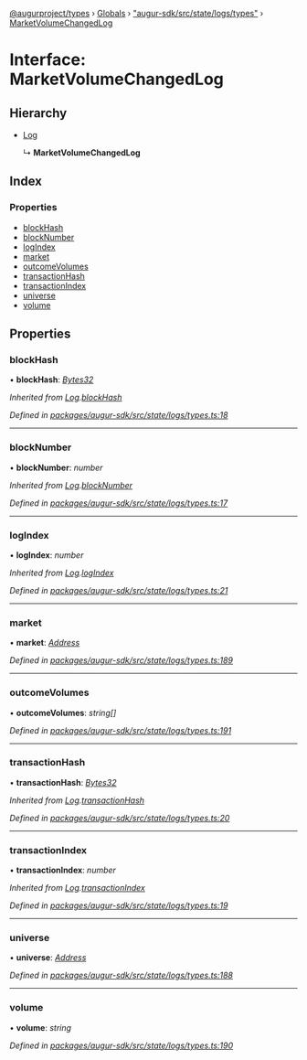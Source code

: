 [@augurproject/types](../README.md) › [Globals](../globals.md) › ["augur-sdk/src/state/logs/types"](../modules/_augur_sdk_src_state_logs_types_.md) › [MarketVolumeChangedLog](_augur_sdk_src_state_logs_types_.marketvolumechangedlog.md)

# Interface: MarketVolumeChangedLog

## Hierarchy

* [Log](_augur_sdk_src_state_logs_types_.log.md)

  ↳ **MarketVolumeChangedLog**

## Index

### Properties

* [blockHash](_augur_sdk_src_state_logs_types_.marketvolumechangedlog.md#blockhash)
* [blockNumber](_augur_sdk_src_state_logs_types_.marketvolumechangedlog.md#blocknumber)
* [logIndex](_augur_sdk_src_state_logs_types_.marketvolumechangedlog.md#logindex)
* [market](_augur_sdk_src_state_logs_types_.marketvolumechangedlog.md#market)
* [outcomeVolumes](_augur_sdk_src_state_logs_types_.marketvolumechangedlog.md#outcomevolumes)
* [transactionHash](_augur_sdk_src_state_logs_types_.marketvolumechangedlog.md#transactionhash)
* [transactionIndex](_augur_sdk_src_state_logs_types_.marketvolumechangedlog.md#transactionindex)
* [universe](_augur_sdk_src_state_logs_types_.marketvolumechangedlog.md#universe)
* [volume](_augur_sdk_src_state_logs_types_.marketvolumechangedlog.md#volume)

## Properties

###  blockHash

• **blockHash**: *[Bytes32](../modules/_augur_sdk_src_state_logs_types_.md#bytes32)*

*Inherited from [Log](_augur_sdk_src_state_logs_types_.log.md).[blockHash](_augur_sdk_src_state_logs_types_.log.md#blockhash)*

*Defined in [packages/augur-sdk/src/state/logs/types.ts:18](https://github.com/AugurProject/augur/blob/69c4be52bf/packages/augur-sdk/src/state/logs/types.ts#L18)*

___

###  blockNumber

• **blockNumber**: *number*

*Inherited from [Log](_augur_sdk_src_state_logs_types_.log.md).[blockNumber](_augur_sdk_src_state_logs_types_.log.md#blocknumber)*

*Defined in [packages/augur-sdk/src/state/logs/types.ts:17](https://github.com/AugurProject/augur/blob/69c4be52bf/packages/augur-sdk/src/state/logs/types.ts#L17)*

___

###  logIndex

• **logIndex**: *number*

*Inherited from [Log](_augur_sdk_src_state_logs_types_.log.md).[logIndex](_augur_sdk_src_state_logs_types_.log.md#logindex)*

*Defined in [packages/augur-sdk/src/state/logs/types.ts:21](https://github.com/AugurProject/augur/blob/69c4be52bf/packages/augur-sdk/src/state/logs/types.ts#L21)*

___

###  market

• **market**: *[Address](../modules/_augur_sdk_src_state_logs_types_.md#address)*

*Defined in [packages/augur-sdk/src/state/logs/types.ts:189](https://github.com/AugurProject/augur/blob/69c4be52bf/packages/augur-sdk/src/state/logs/types.ts#L189)*

___

###  outcomeVolumes

• **outcomeVolumes**: *string[]*

*Defined in [packages/augur-sdk/src/state/logs/types.ts:191](https://github.com/AugurProject/augur/blob/69c4be52bf/packages/augur-sdk/src/state/logs/types.ts#L191)*

___

###  transactionHash

• **transactionHash**: *[Bytes32](../modules/_augur_sdk_src_state_logs_types_.md#bytes32)*

*Inherited from [Log](_augur_sdk_src_state_logs_types_.log.md).[transactionHash](_augur_sdk_src_state_logs_types_.log.md#transactionhash)*

*Defined in [packages/augur-sdk/src/state/logs/types.ts:20](https://github.com/AugurProject/augur/blob/69c4be52bf/packages/augur-sdk/src/state/logs/types.ts#L20)*

___

###  transactionIndex

• **transactionIndex**: *number*

*Inherited from [Log](_augur_sdk_src_state_logs_types_.log.md).[transactionIndex](_augur_sdk_src_state_logs_types_.log.md#transactionindex)*

*Defined in [packages/augur-sdk/src/state/logs/types.ts:19](https://github.com/AugurProject/augur/blob/69c4be52bf/packages/augur-sdk/src/state/logs/types.ts#L19)*

___

###  universe

• **universe**: *[Address](../modules/_augur_sdk_src_state_logs_types_.md#address)*

*Defined in [packages/augur-sdk/src/state/logs/types.ts:188](https://github.com/AugurProject/augur/blob/69c4be52bf/packages/augur-sdk/src/state/logs/types.ts#L188)*

___

###  volume

• **volume**: *string*

*Defined in [packages/augur-sdk/src/state/logs/types.ts:190](https://github.com/AugurProject/augur/blob/69c4be52bf/packages/augur-sdk/src/state/logs/types.ts#L190)*
